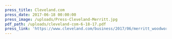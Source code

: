 ```yaml
---
press_title: Cleveland.com
press_date: 2017-06-18 00:00:00
press_image: /uploads/Press-Cleveland-Merritt.jpg
pdf_path: /uploads/cleveland-com-6-18-17.pdf
press_link: 'https://www.cleveland.com/business/2017/06/merritt_woodworking_in_mentor.html'
---
```

